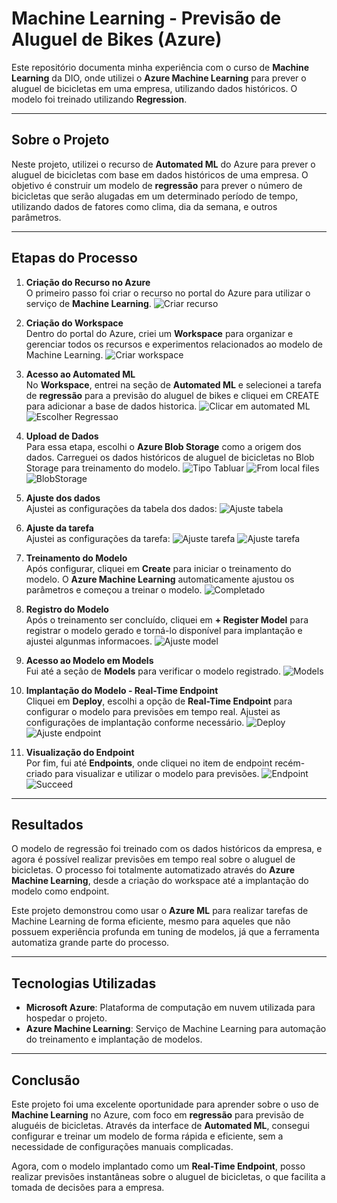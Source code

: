 # Machine Learning - Previsão de Aluguel de Bikes (Azure)

Este repositório documenta minha experiência com o curso de **Machine Learning** da DIO, onde utilizei o **Azure Machine Learning** para prever o aluguel de bicicletas em uma empresa, utilizando dados históricos. O modelo foi treinado utilizando **Regression**.

---

## Sobre o Projeto

Neste projeto, utilizei o recurso de **Automated ML** do Azure para prever o aluguel de bicicletas com base em dados históricos de uma empresa. O objetivo é construir um modelo de **regressão** para prever o número de bicicletas que serão alugadas em um determinado período de tempo, utilizando dados de fatores como clima, dia da semana, e outros parâmetros.

---

## Etapas do Processo

1. **Criação do Recurso no Azure**  
   O primeiro passo foi criar o recurso no portal do Azure para utilizar o serviço de **Machine Learning**.
   ![Criar recurso](prints/1.jpg)
   
3. **Criação do Workspace**  
   Dentro do portal do Azure, criei um **Workspace** para organizar e gerenciar todos os recursos e experimentos relacionados ao modelo de Machine Learning.
   ![Criar workspace](prints/2.jpg)
   
4. **Acesso ao Automated ML**  
   No **Workspace**, entrei na seção de **Automated ML** e selecionei a tarefa de **regressão** para a previsão do aluguel de bikes e cliquei em CREATE para adicionar a base de dados historica.
   ![Clicar em automated ML](prints/3.jpg)
   ![Escolher Regressao](prints/5.jpg)
   
5. **Upload de Dados**  
   Para essa etapa, escolhi o **Azure Blob Storage** como a origem dos dados. Carreguei os dados históricos de aluguel de bicicletas no Blob Storage para treinamento do modelo.
   ![Tipo Tabluar](prints/6.jpg)
   ![From local files](prints/7.jpg)
   ![BlobStorage](prints/8.jpg)

6. **Ajuste dos dados**  
   Ajustei as configurações da tabela dos dados:
   ![Ajuste tabela](prints/10.jpg)

7. **Ajuste da tarefa**  
   Ajustei as configurações da tarefa:
   ![Ajuste tarefa](prints/12.jpg)
   ![Ajuste tarefa](prints/13.jpg)
      
8. **Treinamento do Modelo**  
   Após configurar, cliquei em **Create** para iniciar o treinamento do modelo. O **Azure Machine Learning** automaticamente ajustou os parâmetros e começou a treinar o modelo.
![Completado](prints/14.jpg)

9. **Registro do Modelo**  
   Após o treinamento ser concluído, cliquei em **+ Register Model** para registrar o modelo gerado e torná-lo disponível para implantação e ajustei algunmas informacoes.
![Ajuste model](prints/15.jpg)

10. **Acesso ao Modelo em Models**  
   Fui até a seção de **Models** para verificar o modelo registrado.
![Models](prints/16.jpg)

11. **Implantação do Modelo - Real-Time Endpoint**  
   Cliquei em **Deploy**, escolhi a opção de **Real-Time Endpoint** para configurar o modelo para previsões em tempo real. Ajustei as configurações de implantação conforme necessário.
![Deploy](prints/17.jpg)
![Ajuste endpoint](prints/18.jpg)

12. **Visualização do Endpoint**  
    Por fim, fui até **Endpoints**, onde cliquei no item de endpoint recém-criado para visualizar e utilizar o modelo para previsões.
![Endpoint](prints/19.jpg)
![Succeed](prints/20.jpg)

---

## Resultados

O modelo de regressão foi treinado com os dados históricos da empresa, e agora é possível realizar previsões em tempo real sobre o aluguel de bicicletas. O processo foi totalmente automatizado através do **Azure Machine Learning**, desde a criação do workspace até a implantação do modelo como endpoint.

Este projeto demonstrou como usar o **Azure ML** para realizar tarefas de Machine Learning de forma eficiente, mesmo para aqueles que não possuem experiência profunda em tuning de modelos, já que a ferramenta automatiza grande parte do processo.

---

## Tecnologias Utilizadas

- **Microsoft Azure**: Plataforma de computação em nuvem utilizada para hospedar o projeto.
- **Azure Machine Learning**: Serviço de Machine Learning para automação do treinamento e implantação de modelos.
  
---

## Conclusão

Este projeto foi uma excelente oportunidade para aprender sobre o uso de **Machine Learning** no Azure, com foco em **regressão** para previsão de aluguéis de bicicletas. Através da interface de **Automated ML**, consegui configurar e treinar um modelo de forma rápida e eficiente, sem a necessidade de configurações manuais complicadas.

Agora, com o modelo implantado como um **Real-Time Endpoint**, posso realizar previsões instantâneas sobre o aluguel de bicicletas, o que facilita a tomada de decisões para a empresa.
